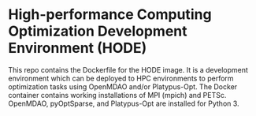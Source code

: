 # High-performance Computing Optimization Development Environment (HODE)

This repo contains the Dockerfile for the HODE image. It is a development environment which can be deployed to HPC 
environments to perform optimization tasks using OpenMDAO and/or Platypus-Opt. The Docker container contains working 
installations of MPI (mpich) and PETSc. OpenMDAO, pyOptSparse, and Platypus-Opt are installed for Python 3.

